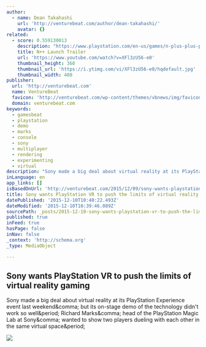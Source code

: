 ```yaml
---
author:
  - name: Dean Takahashi
    url: 'http://venturebeat.com/author/dean-takahashi/'
    avatar: {}
related:
  - score: 0.559130013
    description: "https://www.playstation.com/en-us/games/n-plus-plus-ps4/ It's finally here! N++ is now available on PlayStation4. http://www.nplusplus.org In this fast-paced, action-packed puzzle platformer set in the distant 2D future, you play as a ninja -- darting through obstacles, narrowly evading a slew of inadvertently homicidal enemy robots, and collecting gold in a minimalist, sci-fi world."
    title: N++ Launch Trailer
    url: 'https://www.youtube.com/watch?v=XFl3zU56-e0'
    thumbnail_height: 360
    thumbnail_url: 'https://i.ytimg.com/vi/XFl3zU56-e0/hqdefault.jpg'
    thumbnail_width: 480
publisher:
  url: 'http://venturebeat.com'
  name: VentureBeat
  favicon: 'http://venturebeat.com/wp-content/themes/vbnews/img/favicon.ico'
  domain: venturebeat.com
keywords:
  - gamesbeat
  - playstation
  - demo
  - marks
  - console
  - sony
  - multiplayer
  - rendering
  - experimenting
  - virtual
description: "Sony made a big deal about virtual reality at its PlayStation Experience event last weekend, but its on-stage demo of the technology didn't work so well. Richard Marks, head of the PlayStation Magic Lab at Sony, wanted to show two players dueling with each other in the same virtual space."
inLanguage: en
app_links: []
isBasedOnUrl: 'http://venturebeat.com/2015/12/09/sony-wants-playstation-vr-to-push-the-limits-of-virtual-reality-gaming/'
title: Sony wants PlayStation VR to push the limits of virtual reality gaming
datePublished: '2015-12-10T10:40:22.493Z'
dateModified: '2015-12-10T10:39:46.089Z'
sourcePath: _posts/2015-12-10-sony-wants-playstation-vr-to-push-the-limits-of-virtual-real.md
published: true
inFeed: true
hasPage: false
inNav: false
_context: 'http://schema.org'
_type: MediaObject

---
```

<article style=""><h1>Sony wants PlayStation VR to push the limits of virtual reality gaming</h1><p>Sony made a big deal about virtual reality at its PlayStation Experience event last weekend&amp;comma; but its on-stage demo of the technology didn't work so well&amp;period; Richard Marks&amp;comma; head of the PlayStation Magic Lab at Sony&amp;comma; wanted to show two players dueling with each other in the same virtual space&amp;period;</p><img src="http://i1.wp.com/venturebeat.com/wp-content/uploads/2015/12/DSCN9859.jpg?resize=800%2C600" /></article>